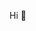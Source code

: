 Hi  👋

<!--
This is my Ecommerce website and i have devlepoed with python(DRF).
Author:- Ankit Jhodh
-->
